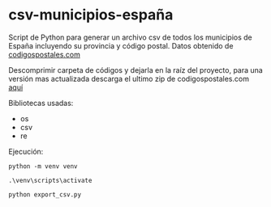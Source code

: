 # csv-municipios-españa
Script de Python para generar un archivo csv de todos los municipios de España incluyendo su provincia y código postal. Datos obtenido de [codigospostales.com](https://www.codigospostales.com)

Descomprimir carpeta de códigos y dejarla en la raíz del proyecto, para una versión mas actualizada descarga el ultimo zip de codigospostales.com [aquí](https://www.codigospostales.com/descarga.html)

Bibliotecas usadas:
 - os
 - csv
 - re

Ejecución:
```
python -m venv venv
```
```
.\venv\scripts\activate
```
```
python export_csv.py
```
